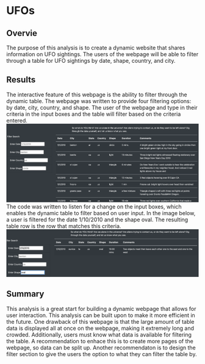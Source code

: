 # UFOs

## Overvie
The purpose of this analysis is to create a dynamic website that shares information on UFO sightings.  The users of the webpage will be able to filter through a table for UFO sightings by date, shape, country, and city.

## Results

The interactive feature of this webpage is the ability to filter through the dynamic table.  The webpage was written to provide four filtering options: by date, city, country, and shape.  The user of the webpage and type in their criteria in the input boxes and the table will filter based on the criteria entered. 
<br /> 
![prefiltered_image](Static/Images/prefiltered_image.png)
<br />
The code was written to listen for a change on the input boxes, which enables the dynamic table to filter based on user input.  In the image below, a user is filtered for the date 1/10/2010 and the shape oval.  The resulting table row is the row that matches this criteria.
<br />
![filtered_image](Static/Images/filtered_image.png)

## Summary
This analysis is a great start for building a dynamic webpage that allows for user interaction.  This analysis can be built upon to make it more efficient in the future.  One drawback of this webpage is that the large amount of table data is displayed all at once on the webpage, making it extremely long and crowded.  Additionally, users must know what data is available for filtering the table.  A recommendation to enhace this is to create more pages of the webpage, so data can be split up.  Another recommendaton is to design the filter section to give the users the option to what they can filter the table by.